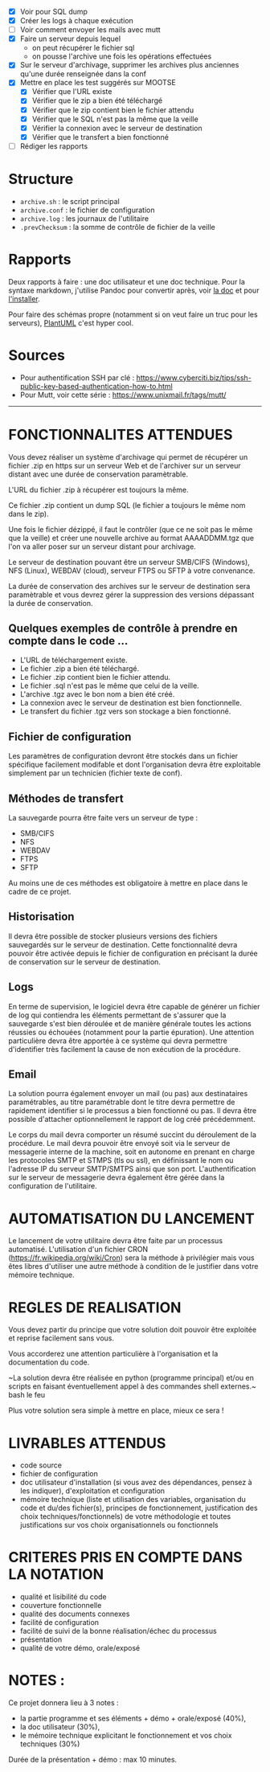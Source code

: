 - [x] Voir pour SQL dump
- [x] Créer les logs à chaque exécution
- [ ] Voir comment envoyer les mails avec mutt
- [x] Faire un serveur depuis lequel
  - on peut récupérer le fichier sql
  - on pousse l'archive une fois les opérations effectuées
- [x] Sur le serveur d'archivage, supprimer les archives plus anciennes qu'une durée renseignée dans la conf
- [x] Mettre en place les test suggérés sur MOOTSE
    - [x] Vérifier que l'URL existe
    - [x] Vérifier que le zip a bien été téléchargé
    - [x] Vérifier que le zip contient bien le fichier attendu
    - [x] Vérifier que le SQL n'est pas la même que la veille
    - [x] Vérifier la connexion avec le serveur de destination
    - [x] Vérifier que le transfert a bien fonctionné
- [ ] Rédiger les rapports

# Structure

- `archive.sh` : le script principal
- `archive.conf` : le fichier de configuration
- `archive.log` : les journaux de l'utilitaire
- `.prevChecksum` : la somme de contrôle de fichier de la veille

# Rapports

Deux rapports à faire : une doc utilisateur et une doc technique. Pour la syntaxe markdown, j'utilise Pandoc pour convertir après, voir [la doc](https://pandoc.org/MANUAL.html) et pour [l'installer](https://pandoc.org/installing.html).

Pour faire des schémas propre (notamment si on veut faire un truc pour les serveurs), [PlantUML](https://plantuml.com/fr/) c'est hyper cool.

# Sources

- Pour authentification SSH par clé : <https://www.cyberciti.biz/tips/ssh-public-key-based-authentication-how-to.html>
- Pour Mutt, voir cette série : <https://www.unixmail.fr/tags/mutt/>

***

# FONCTIONNALITES ATTENDUES

Vous devez réaliser un système d'archivage qui permet de récupérer un fichier .zip en https sur un serveur Web et de l'archiver sur un serveur distant avec une durée de conservation paramètrable.

L'URL du fichier .zip à récupérer est toujours la même.

Ce fichier .zip contient un dump SQL (le fichier a toujours le même nom dans le zip).

Une fois le fichier dézippé, il faut le contrôler (que ce ne soit pas le même que la veille) et créer une nouvelle archive au format AAAADDMM.tgz que l'on va aller poser sur un serveur distant pour archivage.

Le serveur de destination pouvant être un serveur SMB/CIFS (Windows), NFS (Linux),  WEBDAV (cloud), serveur FTPS ou SFTP à votre convenance.

La durée de conservation des archives sur le serveur de destination sera paramètrable et vous devrez gérer la suppression des versions dépassant la durée de conservation.

## Quelques exemples de contrôle à prendre en compte dans le code ...

- L'URL de téléchargement existe.
- Le fichier .zip a bien été téléchargé.
- Le fichier .zip contient bien le fichier attendu.
- Le fichier .sql n'est pas le même que celui de la veille.
- L'archive .tgz avec le bon nom a bien été créé.
- La connexion avec le serveur de destination est bien fonctionnelle.
- Le transfert du fichier .tgz vers son stockage a bien fonctionné.

## Fichier de configuration

Les paramètres de configuration devront être stockés dans un fichier spécifique facilement modifable et dont l'organisation devra être exploitable simplement par un technicien (fichier texte de conf).

## Méthodes de transfert

La sauvegarde pourra être faite vers un serveur de type :

- SMB/CIFS
- NFS
- WEBDAV
- FTPS
- SFTP

Au moins une de ces méthodes est obligatoire à mettre en place dans le cadre de ce projet. 

## Historisation

Il devra être possible de stocker plusieurs versions des fichiers sauvegardés sur le serveur de destination. Cette fonctionnalité devra pouvoir être activée depuis le fichier de configuration en précisant la durée de conservation sur le serveur de destination. 

## Logs

En terme de supervision, le logiciel devra être capable de générer un fichier de log qui contiendra les éléments permettant de s'assurer que la sauvegarde s'est bien déroulée et de manière générale toutes les actions réussies ou échouées (notamment pour la partie épuration). Une attention particulière devra être apportée à ce système qui devra permettre d'identifier très facilement la cause de non exécution de la procédure.

## Email

La solution pourra également envoyer un mail (ou pas) aux destinataires paramétrables, au titre paramétrable dont le titre devra permettre de rapidement identifier si le processus a bien fonctionné ou pas. Il devra être possible d'attacher optionnellement le rapport de log créé précédemment.

Le corps du mail devra comporter un résumé succint du déroulement de la procédure. Le mail devra pouvoir être envoyé soit via le serveur de messagerie interne de la machine, soit en autonome en prenant en charge les protocoles SMTP et STMPS (tls ou ssl), en définissant le nom ou l'adresse IP du serveur SMTP/SMTPS ainsi que son port. L'authentification sur le serveur de messagerie devra également être gérée dans la configuration de l'utilitaire.

# AUTOMATISATION DU LANCEMENT

Le lancement de votre utilitaire devra être faite par un processus automatisé. L'utilisation d'un fichier CRON (https://fr.wikipedia.org/wiki/Cron) sera la méthode à privilégier mais vous êtes libres d'utiliser une autre méthode à condition de le justifier dans votre mémoire technique.

# REGLES DE REALISATION

Vous devez partir du principe que votre solution doit pouvoir être exploitée et reprise facilement sans vous.

Vous accorderez une attention particulière à l'organisation et la documentation du code.

~La solution devra être réalisée en python (programme principal) et/ou en scripts en faisant éventuellement appel à des commandes shell externes.~ bash le feu

Plus votre solution sera simple à mettre en place, mieux ce sera !

# LIVRABLES ATTENDUS

- code source
- fichier de configuration
- doc utilisateur d'installation (si vous avez des dépendances, pensez à les indiquer), d'exploitation et configuration
- mémoire technique (liste et utilisation des variables, organisation du code et du/des fichier(s), principes de fonctionnement, justification des choix techniques/fonctionnels) de votre méthodologie et toutes justifications sur vos choix organisationnels ou fonctionnels

# CRITERES PRIS EN COMPTE DANS LA NOTATION

- qualité et lisibilité du code
- couverture fonctionnelle
- qualité des documents connexes
- facilité de configuration
- facilité de suivi de la bonne réalisation/échec du processus
- présentation 
- qualité de votre démo, orale/exposé

# NOTES :

Ce projet donnera lieu à 3 notes : 

- la partie programme et ses éléments + démo + orale/exposé (40%), 
- la doc utilisateur (30%), 
- le mémoire technique explicitant le fonctionnement et vos choix  techniques (30%)

Durée de la présentation + démo : max 10 minutes.
